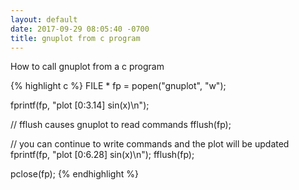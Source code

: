 ```yaml
---
layout: default
date: 2017-09-29 08:05:40 -0700
title: gnuplot from c program
---
```


How to call gnuplot from a c program

{% highlight c %}
FILE * fp = popen("gnuplot", "w");

fprintf(fp, "plot [0:3.14] sin(x)\n");

// fflush causes gnuplot to read commands
fflush(fp);

// you can continue to write commands and the plot will be updated
fprintf(fp, "plot [0:6.28] sin(x)\n");
fflush(fp);

pclose(fp);
{% endhighlight %}

